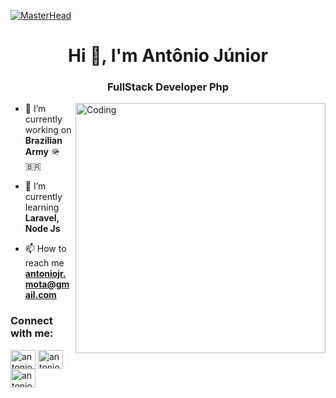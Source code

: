 [![MasterHead](https://developers.giphy.com/branch/master/static/api-512d36c09662682717108a38bbb5c57d.gif)](https://www.linkedin.com/in/antoniojrmota/)
<h1 align="center">Hi 👋, I'm Antônio Júnior</h1>
<h3 align="center">FullStack Developer Php</h3>
<img align="right" alt="Coding" width="400" src="https://cdn.dribbble.com/users/1162077/screenshots/3848914/programmer.gif">

- 🔭 I’m currently working on **Brazilian Army** 🪖🇧🇷

- 🌱 I’m currently learning **Laravel, Node Js**

- 📫 How to reach me **antoniojr.mota@gmail.com**

<h3 align="left">Connect with me:</h3>
<p align="left">
<a href="https://twitter.com/antniojrmota" target="blank"><img align="center" src="https://raw.githubusercontent.com/rahuldkjain/github-profile-readme-generator/master/src/images/icons/Social/twitter.svg" target="_blank" alt="antoniojrmota" height="30" width="40" /></a>
<a href="https://linkedin.com/in/antoniojrmota" target="_blank"><img align="center" src="https://raw.githubusercontent.com/rahuldkjain/github-profile-readme-generator/master/src/images/icons/Social/linked-in-alt.svg" alt="antoniojrmota" height="30" width="40" /></a>
<a href="https://instagram.com/antoniojrmota" target="_blank"><img align="center" src="https://raw.githubusercontent.com/rahuldkjain/github-profile-readme-generator/master/src/images/icons/Social/instagram.svg" alt="antoniojrmota" height="30" width="40" /></a>
</p>
